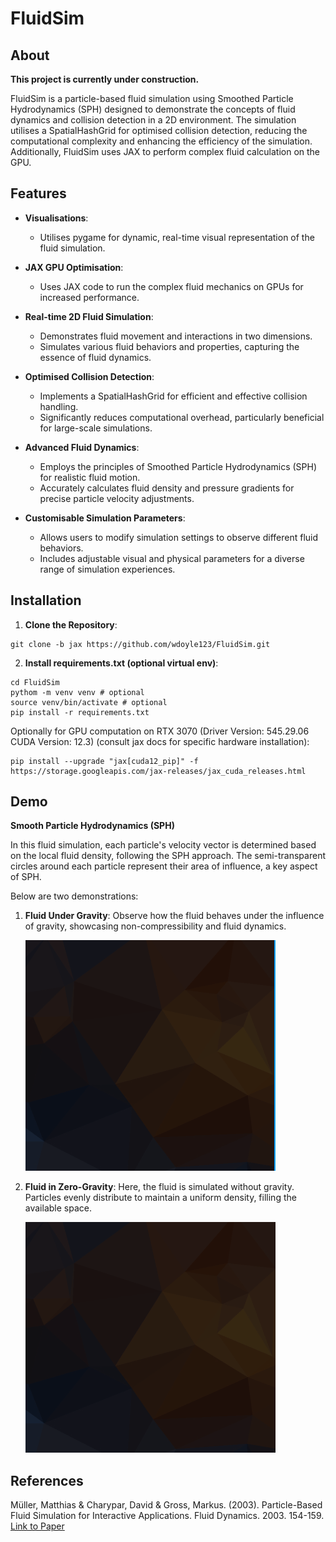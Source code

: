 # FluidSim

## About 

**This project is currently under construction.**

FluidSim is a particle-based fluid simulation using Smoothed Particle Hydrodynamics (SPH) designed to demonstrate the concepts of fluid dynamics and collision detection in a 2D environment. The simulation utilises a SpatialHashGrid for optimised collision detection, reducing the computational complexity and enhancing the efficiency of the simulation. Additionally, FluidSim uses JAX to perform complex fluid calculation on the GPU.

## Features

- **Visualisations**:
  - Utilises pygame for dynamic, real-time visual representation of the fluid simulation.

- **JAX GPU Optimisation**:
  - Uses JAX code to run the complex fluid mechanics on GPUs for increased performance.

- **Real-time 2D Fluid Simulation**:
  - Demonstrates fluid movement and interactions in two dimensions.
  - Simulates various fluid behaviors and properties, capturing the essence of fluid dynamics.

- **Optimised Collision Detection**:
  - Implements a SpatialHashGrid for efficient and effective collision handling.
  - Significantly reduces computational overhead, particularly beneficial for large-scale simulations.

- **Advanced Fluid Dynamics**:
  - Employs the principles of Smoothed Particle Hydrodynamics (SPH) for realistic fluid motion.
  - Accurately calculates fluid density and pressure gradients for precise particle velocity adjustments.

- **Customisable Simulation Parameters**:
  - Allows users to modify simulation settings to observe different fluid behaviors.
  - Includes adjustable visual and physical parameters for a diverse range of simulation experiences.

## Installation

1. **Clone the Repository**:

```
git clone -b jax https://github.com/wdoyle123/FluidSim.git
```
2. **Install requirements.txt (optional virtual env)**:

```
cd FluidSim
pythom -m venv venv # optional
source venv/bin/activate # optional
pip install -r requirements.txt
```
Optionally for GPU computation on RTX 3070 (Driver Version: 545.29.06 CUDA Version: 12.3) (consult jax docs for specific hardware installation):

```
pip install --upgrade "jax[cuda12_pip]" -f https://storage.googleapis.com/jax-releases/jax_cuda_releases.html
```

## Demo

**Smooth Particle Hydrodynamics (SPH)**

In this fluid simulation, each particle's velocity vector is determined based on the local fluid density, following the SPH approach. The semi-transparent circles around each particle represent their area of influence, a key aspect of SPH.

Below are two demonstrations:

1. **Fluid Under Gravity**: 
   Observe how the fluid behaves under the influence of gravity, showcasing non-compressibility and fluid dynamics.
   
   ![smooth_particle_hydrodynamics.gif](figures/gravity_sim.gif)

2. **Fluid in Zero-Gravity**:
   Here, the fluid is simulated without gravity. Particles evenly distribute to maintain a uniform density, filling the available space.

   ![figure_1](figures/no_gravity_sim.gif)

## References

Müller, Matthias & Charypar, David & Gross, Markus. (2003). Particle-Based Fluid Simulation for Interactive Applications. Fluid Dynamics. 2003. 154-159. [Link to Paper](https://matthias-research.github.io/pages/publications/sca03.pdf)
